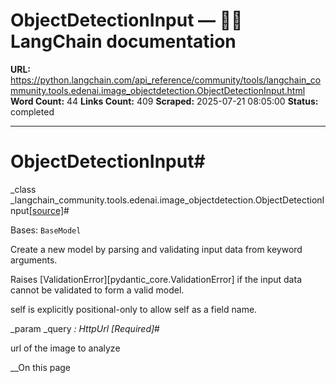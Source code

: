 # ObjectDetectionInput — 🦜🔗 LangChain  documentation

**URL:** https://python.langchain.com/api_reference/community/tools/langchain_community.tools.edenai.image_objectdetection.ObjectDetectionInput.html
**Word Count:** 44
**Links Count:** 409
**Scraped:** 2025-07-21 08:05:00
**Status:** completed

---

# ObjectDetectionInput\#

_class _langchain\_community.tools.edenai.image\_objectdetection.ObjectDetectionInput[\[source\]](https://python.langchain.com/api_reference/_modules/langchain_community/tools/edenai/image_objectdetection.html#ObjectDetectionInput)\#     

Bases: `BaseModel`

Create a new model by parsing and validating input data from keyword arguments.

Raises \[ValidationError\]\[pydantic\_core.ValidationError\] if the input data cannot be validated to form a valid model.

self is explicitly positional-only to allow self as a field name.

_param _query _: HttpUrl_ _\[Required\]_\#     

url of the image to analyze

__On this page